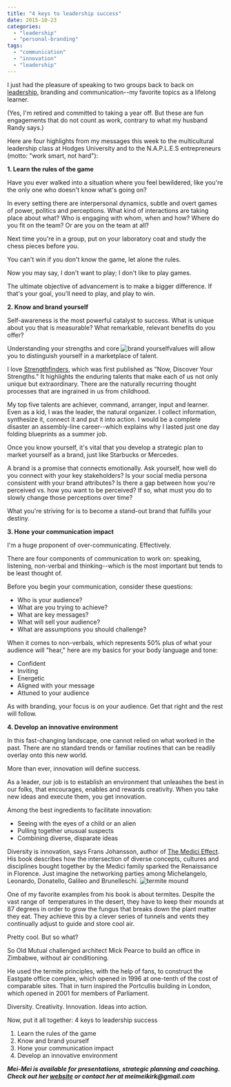 ```yaml
---
title: "4 keys to leadership success"
date: 2015-10-23
categories: 
  - "leadership"
  - "personal-branding"
tags: 
  - "communication"
  - "innovation"
  - "leadership"
---
```


I just had the pleasure of speaking to two groups back to back on [leadership](http://www.meimeikirk.com/#!leadership/m228r), branding and communication--my favorite topics as a lifelong learner.

(Yes, I'm retired and committed to taking a year off. But these are fun engagements that do not count as work, contrary to what my husband Randy says.)

Here are four highlights from my messages this week to the multicultural leadership class at Hodges University and to the N.A.P.L.E.S entrepreneurs (motto: "work smart, not hard"):<!--more-->

**1\. Learn the rules of the game**

Have you ever walked into a situation where you feel bewildered, like you're the only one who doesn't know what's going on?

In every setting there are interpersonal dynamics, subtle and overt games of power, politics and perceptions. What kind of interactions are taking place about what? Who is engaging with whom, when and how? Where do you fit on the team? Or are you on the team at all?

Next time you're in a group, put on your laboratory coat and study the chess pieces before you.

You can't win if you don't know the game, let alone the rules.

Now you may say, I don't want to play; I don't like to play games.

The ultimate objective of advancement is to make a bigger difference. If that's your goal, you'll need to play, and play to win.

**2\. Know and brand yourself**

Self-awareness is the most powerful catalyst to success. What is unique about you that is measurable? What remarkable, relevant benefits do you offer?

Understanding your strengths and core ![brand yourself](images/brand-yourself.jpg)values will allow you to distinguish yourself in a marketplace of talent.

I love [Strengthfinders](http://www.strengthsfinder.com/home.aspx), which was first published as "Now, Discover Your Strengths." It highlights the enduring talents that make each of us not only unique but extraordinary. There are the naturally recurring thought processes that are ingrained in us from childhood.

My top five talents are achiever, command, arranger, input and learner. Even as a kid, I was the leader, the natural organizer. I collect information, synthesize it, connect it and put it into action. I would be a complete disaster an assembly-line career--which explains why I lasted just one day folding blueprints as a summer job.

Once you know yourself, it's vital that you develop a strategic plan to market yourself as a brand, just like Starbucks or Mercedes.

A brand is a promise that connects emotionally. Ask yourself, how well do you connect with your key stakeholders? Is your social media persona consistent with your brand attributes? Is there a gap between how you're perceived vs. how you want to be perceived? If so, what must you do to slowly change those perceptions over time?

What you're striving for is to become a stand-out brand that fulfills your destiny.

**3\. Hone your communication impact**

I'm a huge proponent of over-communicating. Effectively.

There are four components of communication to work on: speaking, listening, non-verbal and thinking--which is the most important but tends to be least thought of.

Before you begin your communication, consider these questions:

- Who is your audience?
- What are you trying to achieve?
- What are key messages?
- What will sell your audience?
- What are assumptions you should challenge?

When it comes to non-verbals, which represents 50% plus of what your audience will "hear," here are my basics for your body language and tone:

- Confident
- Inviting
- Energetic
- Aligned with your message
- Attuned to your audience

As with branding, your focus is on your audience. Get that right and the rest will follow.

**4\. Develop an innovative environment**

In this fast-changing landscape, one cannot relied on what worked in the past. There are no standard trends or familiar routines that can be readily overlay onto this new world.

More than ever, innovation will define success.

As a leader, our job is to establish an environment that unleashes the best in our folks, that encourages, enables and rewards creativity. When you take new ideas and execute them, you get innovation.

Among the best ingredients to facilitate innovation:

- Seeing with the eyes of a child or an alien
- Pulling together unusual suspects
- Combining diverse, disparate ideas

Diversity is innovation, says Frans Johansson, author of [The Medici Effect](https://www.youtube.com/watch?v=ms3ZlS2jX_4). His book describes how the intersection of diverse concepts, cultures and disciplines bought together by the Medici family sparked the Renaissance in Florence. Just imagine the networking parties among Michelangelo, Leonardo, Donatello, Galileo and Brunelleschi. ![termite mound](images/termite-mound.jpg)

One of my favorite examples from his book is about termites. Despite the vast range of  temperatures in the desert, they have to keep their mounds at 87 degrees in order to grow the fungus that breaks down the plant matter they eat. They achieve this by a clever series of tunnels and vents they continually adjust to guide and store cool air.

Pretty cool. But so what?

So Old Mutual challenged architect Mick Pearce to build an office in Zimbabwe, without air conditioning.

He used the termite principles, with the help of fans, to construct the Eastgate office complex, which opened in 1996 at one-tenth of the cost of comparable sites. That in turn inspired the Portcullis building in London, which opened in 2001 for members of Parliament.

Diversity. Creativity. Innovation. Ideas into action.

Now, put it all together: 4 keys to leadership success

1. Learn the rules of the game
2. Know and brand yourself
3. Hone your communication impact
4. Develop an innovative environment

**_Mei-Mei is available for presentations, strategic planning and coaching. Check out her [website](http://www.meimeikirk.com) or contact her at meimeikirk@gmail.com_**
